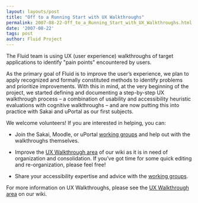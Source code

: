 ```yaml
---
layout: layouts/post
title: "Off to a Running Start with UX Walkthroughs"
permalink: 2007-08-22-Off_to_a_Running_Start_with_UX_Walkthroughs.html
date: '2007-08-22'
tags: post
author: Fluid Project
---
```

The Fluid team is using UX (user experience) walkthroughs of target applications to identify
&quot;pain points&quot; encountered by users.

As the primary goal of Fluid is to improve the user&rsquo;s experience, we plan to apply recognized
and formally constituted methods to identify problems and prioritize improvements. With this in mind,
at the very beginning of the project, we started defining and documenting a step-by-step UX walkthrough
process &ndash; a combination of usability and accessibility
heuristic evaluations with cognitive walkthroughs &ndash; and are now putting this into practice with
Sakai and uPortal as our first subjects.

We welcome volunteers! If you are interested in helping, you can:

- Join the Sakai, Moodle, or uPortal
  [working groups](http://wiki.fluidproject.org/display/fluid/UX+Walkthrough+Working+Groups) and
  help out with the walkthroughs themselves.

- Improve the
  [UX Walkthrough area](http://wiki.fluidproject.org/display/fluid/User+Experience+Walkthroughs) of
  our wiki as it is in need of organization and consolidation. If you&rsquo;ve got time for some
  quick editing and re-organization, please feel free! </br>

- Share your accessibility expertise and advice with the
  [working groups](http://wiki.fluidproject.org/display/fluid/UX+Walkthrough+Working+Groups).

For more information on UX Walkthroughs, please see the
[UX Walkthrough area](http://wiki.fluidproject.org/display/fluid/User+Experience+Walkthroughs) on our wiki.
